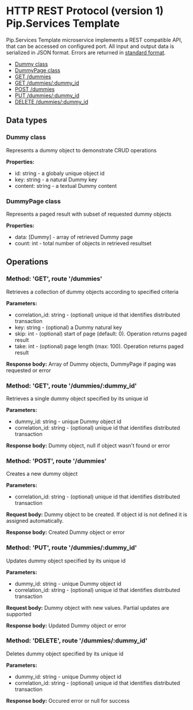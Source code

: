# HTTP REST Protocol (version 1) <br/> Pip.Services Template

Pip.Services Template microservice implements a REST compatible API, that can be accessed on configured port.
All input and output data is serialized in JSON format. Errors are returned in [standard format]().

* [Dummy class](#class1)
* [DummyPage class](#class2)
* [GET /dummies](#operation1)
* [GET /dummies/:dummy_id](#operation2)
* [POST /dummies](#operation3)
* [PUT /dummies/:dummy_id](#operation4)
* [DELETE /dummies/:dummy_id](#operation5)

## Data types

### <a name="class1"></a> Dummy class

Represents a dummy object to demonstrate CRUD operations

**Properties:**
- id: string - a globaly unique object id
- key: string - a natural Dummy key
- content: string - a textual Dummy content

### <a name="class2"></a> DummyPage class

Represents a paged result with subset of requested dummy objects

**Properties:**
- data: [Dummy] - array of retrieved Dummy page
- count: int - total number of objects in retrieved resultset

## Operations

### <a name="operation1"></a> Method: 'GET', route '/dummies'

Retrieves a collection of dummy objects according to specified criteria

**Parameters:** 
- correlation_id: string - (optional) unique id that identifies distributed transaction
- key: string - (optional) a Dummy natural key
- skip: int - (optional) start of page (default: 0). Operation returns paged result
- take: int - (optional) page length (max: 100). Operation returns paged result

**Response body:**
Array of Dummy objects, DummyPage if paging was requested or error

### <a name="operation2"></a> Method: 'GET', route '/dummies/:dummy_id'

Retrieves a single dummy object specified by its unique id

**Parameters:** 
- dummy_id: string - unique Dummy object id
- correlation_id: string - (optional) unique id that identifies distributed transaction

**Response body:**
Dummy object, null if object wasn't found or error 

### <a name="operation3"></a> Method: 'POST', route '/dummies'

Creates a new dummy object

**Parameters:** 
- correlation_id: string - (optional) unique id that identifies distributed transaction

**Request body:**
Dummy object to be created. If object id is not defined it is assigned automatically.

**Response body:**
Created Dummy object or error

### <a name="operation4"></a> Method: 'PUT', route '/dummies/:dummy_id'

Updates dummy object specified by its unique id

**Parameters:** 
- dummy_id: string - unique Dummy object id
- correlation_id: string - (optional) unique id that identifies distributed transaction

**Request body:**
Dummy object with new values. Partial updates are supported

**Response body:**
Updated Dummy object or error 
 
### <a name="operation5"></a> Method: 'DELETE', route '/dummies/:dummy_id'

Deletes dummy object specified by its unique id

**Parameters:** 
- dummy_id: string - unique Dummy object id
- correlation_id: string - (optional) unique id that identifies distributed transaction

**Response body:**
Occured error or null for success 
 
